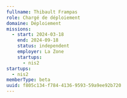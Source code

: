 ```yaml
---
fullname: Thibault Frampas
role: Chargé de déploiement
domaine: Déploiement
missions:
  - start: 2024-03-18
    end: 2024-09-18
    status: independent
    employer: La Zone
    startups:
      - nis2
startups:
  - nis2
memberType: beta
uuid: f805c134-f784-4136-9593-59a9ee92b720
---
```

